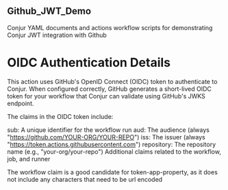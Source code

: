 ## Github_JWT_Demo
Conjur YAML documents and actions workflow scripts for demonstrating Conjur JWT integration with Github


# OIDC Authentication Details

This action uses GitHub's OpenID Connect (OIDC) token to authenticate to Conjur. When configured correctly, GitHub generates a short-lived OIDC token for your workflow that Conjur can validate using GitHub's JWKS endpoint.

The claims in the OIDC token include:

sub: A unique identifier for the workflow run
aud: The audience (always "https://github.com/YOUR-ORG/YOUR-REPO")
iss: The issuer (always "https://token.actions.githubusercontent.com")
repository: The repository name (e.g., "your-org/your-repo")
Additional claims related to the workflow, job, and runner

The workflow claim is a good candidate for token-app-property, as it does not include any characters that need to be url encoded